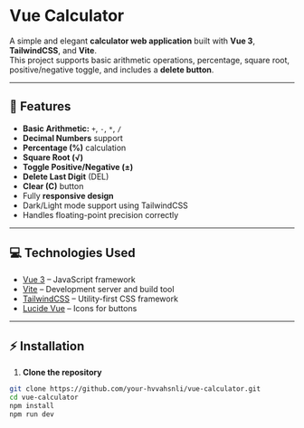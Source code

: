 # Vue Calculator

A simple and elegant **calculator web application** built with **Vue 3**, **TailwindCSS**, and **Vite**.  
This project supports basic arithmetic operations, percentage, square root, positive/negative toggle, and includes a **delete button**.

---

## 🚀 Features

- **Basic Arithmetic:** `+`, `-`, `*`, `/`
- **Decimal Numbers** support
- **Percentage (%)** calculation
- **Square Root (√)**
- **Toggle Positive/Negative (±)**
- **Delete Last Digit** (DEL)
- **Clear (C)** button
- Fully **responsive design**
- Dark/Light mode support using TailwindCSS
- Handles floating-point precision correctly

---

## 💻 Technologies Used

- [Vue 3](https://vuejs.org/) – JavaScript framework  
- [Vite](https://vitejs.dev/) – Development server and build tool  
- [TailwindCSS](https://tailwindcss.com/) – Utility-first CSS framework  
- [Lucide Vue](https://lucide.dev/) – Icons for buttons  

---


## ⚡ Installation

1. **Clone the repository**
```bash
git clone https://github.com/your-hvvahsnli/vue-calculator.git
cd vue-calculator
npm install 
npm run dev
